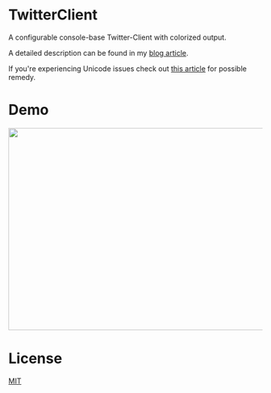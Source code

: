 # TwitterClient

A configurable console-base Twitter-Client with colorized output.

A detailed description can be found in my <a href="http://blog.brakmic.com/writing-a-console-twitter-client-in-python/" target="_blank">blog article</a>.

If you're experiencing Unicode issues check out [this article](http://chase-seibert.github.io/blog/2014/01/12/python-unicode-console-output.html) for possible remedy.

# Demo

<img src="http://i.giphy.com/BH8n0GeS7QhOg.gif" width="600" height="400">

# License

<a href="https://github.com/brakmic/TwitterClient/blob/master/LICENSE">MIT</a>
